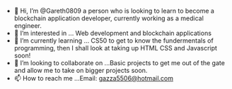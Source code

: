 - 👋 Hi, I’m @Gareth0809 a person who is looking to learn to become a blockchain application developer, currently working as a medical engineer. 
- 👀 I’m interested in ... Web development and blockchain applications
- 🌱 I’m currently learning ... CS50 to get to know the fundermentals of programming, then I shall look at taking up HTML CSS and Javascript soon!
- 💞️ I’m looking to collaborate on ...Basic projects to get me out of the gate and allow me to take on bigger projects soon.
- 📫 How to reach me ...Email: gazza5506@hotmail.com  

<!---
Gareth0809/Gareth0809 is a ✨ special ✨ repository because its `README.md` (this file) appears on your GitHub profile.
You can click the Preview link to take a look at your changes.
--->
